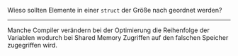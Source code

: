 Wieso sollten Elemente in einer ``struct`` der Größe nach geordnet werden?

---

Manche Compiler verändern bei der Optimierung die Reihenfolge der Variablen wodurch bei Shared Memory Zugriffen auf den falschen Speicher zugegriffen wird.
